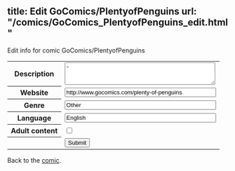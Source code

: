 title: Edit GoComics/PlentyofPenguins
url: "/comics/GoComics_PlentyofPenguins_edit.html"
---
Edit info for comic GoComics/PlentyofPenguins

<form name="comic" action="http://gaepostmail.appspot.com/comic/" method="post">
<table class="comicinfo">
<tr>
<th>Description</th><td><textarea name="description" cols="40" rows="3">-</textarea></td>
</tr>
<tr>
<th>Website</th><td><input type="text" name="url" value="http://www.gocomics.com/plenty-of-penguins" size="40"/></td>
</tr>
<tr>
<th>Genre</th><td><input type="text" name="genre" value="Other" size="40"/></td>
</tr>
<tr>
<th>Language</th><td><input type="text" name="language" value="English" size="40"/></td>
</tr>
<tr>
<th>Adult content</th><td><input type="checkbox" name="adult" value="adult" /></td>
</tr>
<tr>
<th></th><td>
<input type="hidden" name="comic" value="GoComics_PlentyofPenguins" />
<input type="submit" name="submit" value="Submit" />
</td>
</tr>
</table>
</form>

Back to the [comic](GoComics_PlentyofPenguins.html).
